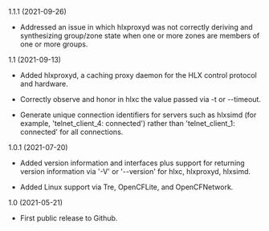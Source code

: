 1.1.1 (2021-09-26)

* Addressed an issue in which hlxproxyd was not correctly deriving and
  synthesizing group/zone state when one or more zones are members of
  one or more groups.

1.1 (2021-09-13)

* Added hlxproxyd, a caching proxy daemon for the HLX control
  protocol and hardware.

* Correctly observe and honor in hlxc the value passed via -t
  or --timeout.

* Generate unique connection identifiers for servers such as
  hlxsimd (for example, 'telnet_client_4: connected') rather
  than 'telnet_client_1: connected' for all connections.

1.0.1 (2021-07-20)

* Added version information and interfaces plus support for
  returning version information via '-V' or '--version' for
  hlxc, hlxproxyd, hlxsimd.

* Added Linux support via Tre, OpenCFLite, and OpenCFNetwork.

1.0 (2021-05-21)

* First public release to Github.